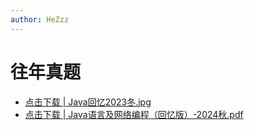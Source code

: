 ```yaml
---
author: HeZzz
---
```


# 往年真题

- [点击下载 | Java回忆2023冬.jpg](https://cs-speedrun.github.io/documents/Java%E8%AF%AD%E8%A8%80%E5%8F%8A%E7%BD%91%E7%BB%9C%E7%BC%96%E7%A8%8B/%E5%BE%80%E5%B9%B4%E7%9C%9F%E9%A2%98/Java%E5%9B%9E%E5%BF%862023%E5%86%AC.jpg)
- [点击下载 | Java语言及网络编程（回忆版）-2024秋.pdf](https://cs-speedrun.github.io/documents/Java%E8%AF%AD%E8%A8%80%E5%8F%8A%E7%BD%91%E7%BB%9C%E7%BC%96%E7%A8%8B/%E5%BE%80%E5%B9%B4%E7%9C%9F%E9%A2%98/Java%E8%AF%AD%E8%A8%80%E5%8F%8A%E7%BD%91%E7%BB%9C%E7%BC%96%E7%A8%8B%EF%BC%88%E5%9B%9E%E5%BF%86%E7%89%88%EF%BC%89-2024%E7%A7%8B.pdf)